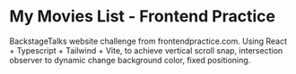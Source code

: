 # My Movies List - Frontend Practice
BackstageTalks website challenge from frontendpractice.com. Using React + Typescript + Tailwind + Vite, to achieve vertical scroll snap, intersection observer to dynamic change background color, fixed positioning.
